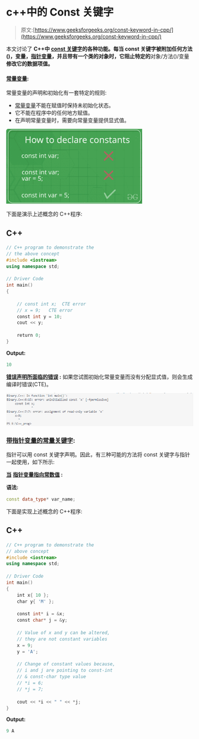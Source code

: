 # c++中的 Const 关键字

> 原文:[https://www.geeksforgeeks.org/const-keyword-in-cpp/](https://www.geeksforgeeks.org/const-keyword-in-cpp/)

本文讨论了 **C++中 [const 关键字](https://www.geeksforgeeks.org/const-qualifier-in-c/)的各种功能。每当 **const 关键字**被附加任何方法()，变量，[指针变量](https://www.geeksforgeeks.org/pointers-in-c-and-c-set-1-introduction-arithmetic-and-array/)，并且带有一个类的对象时，它阻止特定的**对象/方法()/变量**修改它的数据项值。**

#### <u>常量变量</u>:

常量变量的声明和初始化有一套特定的规则:

*   [常量变量](https://www.geeksforgeeks.org/how-to-modify-a-const-variable-in-c/)不能在赋值时保持未初始化状态。
*   它不能在程序中的任何地方赋值。
*   在声明常量变量时，需要向常量变量提供显式值。

![const variable](img/79c3b2e26b34bb1d4db3d7cfd46ecd1d.png)

下面是演示上述概念的 C++程序:

## C++

```cpp
// C++ program to demonstrate the
// the above concept
#include <iostream>
using namespace std;

// Driver Code
int main()
{

    // const int x;  CTE error
    // x = 9;   CTE error
    const int y = 10;
    cout << y;

    return 0;
}
```

**Output:** 

```cpp
10
```

**<u>错误声明所面临的错误</u> :** 如果您试图初始化常量变量而没有分配显式值，则会生成编译时错误(CTE)。

![](img/5028062b47983c8703a2aa3721b9533f.png)

### <u>带指针变量的常量关键字</u>:

指针可以用 const 关键字声明。因此，有三种可能的方法将 const 关键字与指针一起使用，如下所示:

**<u>当</u>** **<u>指针变量指向常数值</u> :**

**语法:**

```cpp
const data_type* var_name;
```

下面是实现上述概念的 C++程序:

## C++

```cpp
// C++ program to demonstrate the
// above concept
#include <iostream>
using namespace std;

// Driver Code
int main()
{
    int x{ 10 };
    char y{ 'M' };

    const int* i = &x;
    const char* j = &y;

    // Value of x and y can be altered,
    // they are not constant variables
    x = 9;
    y = 'A';

    // Change of constant values because,
    // i and j are pointing to const-int
    // & const-char type value
    // *i = 6;
    // *j = 7;

    cout << *i << " " << *j;
}
```

**Output:** 

```cpp
9 A
```